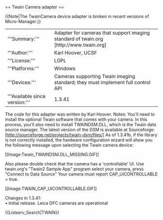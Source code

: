 == Twain Camera adapter ==

{{Note|The TwainCamera device adapter is broken in recent versions of Micro-Manager.}}

<table><tr><td>
'''Summary:'''</td><td>Adapter for cameras that support imaging standard of twain.org  [http://www.twain.org]</td></tr>
<tr><td>'''Author:'''</td><td>Karl Hoover, UCSF</td></tr>
<tr><td>'''License:'''</td><td>LGPL</td></tr> 
<tr><td>'''Platforms:'''</td><td>Windows</td></tr>
<tr><td>'''Devices:'''</td><td>Cameras supporting Twain imaging standard; they must implement full control API</td></tr>
<tr><td>'''Available since version:'''</td><td>1.3.41</td>
</table>

The code for this adapter was written by Karl Hoover. Notes: You'll need to install the optional Twain software that comes with your camera. In this process, you'll also need to install TWAINDSM.DLL, which is the Twain data source manager. The latest version of the DSM is available at Sourceforge: [http://sourceforge.net/projects/twain-dsm/files/]  As of 1.3.41b, if the library is not correctly installed, the hardware configuration wizard will show you the following message upon selecting the Twain camera device:

[[Image:Twain_TWAINDSM.DLL_MISSING.GIF]]

Also please double check that the camera has a 'controllable' UI. Use twain.org's "Twain2 Sample App" program select your camera, press "Connect to Data Source" Your camera must report CAP_UICONTROLLABLE  = true.


[[Image:TWAIN_CAP_UICONTROLLABLE.GIF]]

Changes in 1.3.41:<br>
• Initial release. Leica DFC cameras are operational <br>

{{Listserv_Search|TWAIN}}
